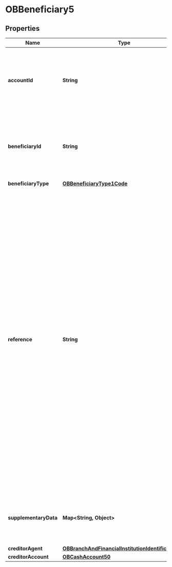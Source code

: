 

# OBBeneficiary5

## Properties

Name | Type | Description | Notes
------------ | ------------- | ------------- | -------------
**accountId** | **String** | A unique and immutable identifier used to identify the account resource. This identifier has no meaning to the account owner. |  [optional]
**beneficiaryId** | **String** | A unique and immutable identifier used to identify the beneficiary resource. This identifier has no meaning to the account owner. |  [optional]
**beneficiaryType** | [**OBBeneficiaryType1Code**](OBBeneficiaryType1Code.md) |  |  [optional]
**reference** | **String** | Unique reference, as assigned by the creditor, to unambiguously refer to the payment transaction. Usage: If available, the initiating party should provide this reference in the structured remittance information, to enable reconciliation by the creditor upon receipt of the amount of money. If the business context requires the use of a creditor reference or a payment remit identification, and only one identifier can be passed through the end-to-end chain, the creditor&#39;s reference or payment remittance identification should be quoted in the end-to-end transaction identification. |  [optional]
**supplementaryData** | **Map&lt;String, Object&gt;** | Additional information that can not be captured in the structured fields and/or any other specific block. |  [optional]
**creditorAgent** | [**OBBranchAndFinancialInstitutionIdentification60**](OBBranchAndFinancialInstitutionIdentification60.md) |  |  [optional]
**creditorAccount** | [**OBCashAccount50**](OBCashAccount50.md) |  |  [optional]



